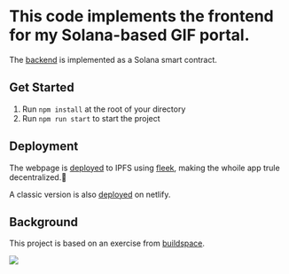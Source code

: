 # This code implements the frontend for my Solana-based GIF portal.

The [backend](https://github.com/scheuclu/gif-portal-contract) is implemented as a Solana smart contract.

## Get Started

1. Run `npm install` at the root of your directory
2. Run `npm run start` to start the project

## Deployment
The webpage is [deployed](https://ipfs.io/ipfs/QmWECyegiD66Ne9zbBobfjj4KNC8saVEJz5VCBQPYZtxTo/) to IPFS using [fleek](https://app.fleek.co), making the whoile app trule decentralized.🥳

A classic version is also [deployed](https://jade-starlight-38bcd5.netlify.app) on netlify.


## Background
This project is based on an exercise from [buildspace](https://app.buildspace.so/courses/CObd6d35ce-3394-4bd8-977e-cbee82ae07a3).


![](gif-portal.gif)

